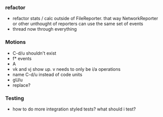 ### refactor
* refactor stats / calc outside of FileReporter.  that way NetworkReporter or
  other unthought of reporters can use the same set of events
* thread now through everything

### Motions
* <number>C-d/u shouldn't exist
* f* events
* <number>A
* vk and vj show up.  v needs to only be i/a operations
* name C-d/u instead of code units
* gU/u
* replace?

### Testing
* how to do more integration styled tests?  what should i test?
